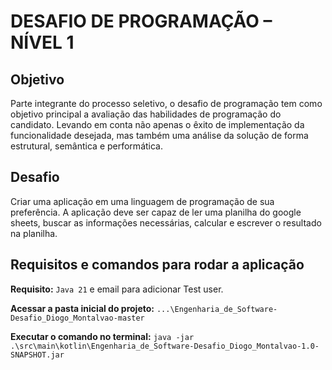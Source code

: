 # DESAFIO DE PROGRAMAÇÃO – NÍVEL 1
## Objetivo
Parte integrante do processo seletivo, o desafio de programação tem como objetivo  principal a avaliação das habilidades de programação do candidato. Levando em conta não  apenas o êxito de implementação da funcionalidade desejada, mas também uma análise da  solução de forma estrutural, semântica e performática.
## Desafio
Criar uma aplicação em uma linguagem de programação de sua preferência. A aplicação deve ser capaz de ler  uma planilha do google sheets, buscar as informações necessárias, calcular e escrever o  resultado na planilha. 
## Requisitos e comandos para rodar a aplicação
**Requisito:** `Java 21` e email para adicionar Test user.

**Acessar a pasta inicial do projeto:** `...\Engenharia_de_Software-Desafio_Diogo_Montalvao-master`

**Executar o comando no terminal:** `java -jar .\src\main\kotlin\Engenharia_de_Software-Desafio_Diogo_Montalvao-1.0-SNAPSHOT.jar`
